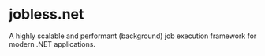 # jobless.net
A highly scalable and performant (background) job execution framework for modern .NET applications.
